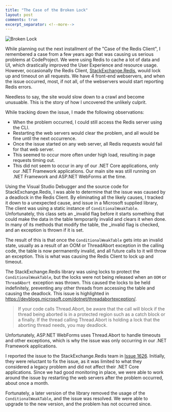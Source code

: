 ```yaml
---
title: "The Case of the Broken Lock"
layout: post
comments: true
excerpt_separator: <!--more-->
---
```


![Broken Lock](https://www.code-sleuth.com/assets/images/broken-lock/broken-lock.jpg)

While planning out the next installment of the "Case of the Redis Client", I remembered a case from a few years ago that was causing us serious problems at CodeProject. We were using Redis to cache a lot of data and UI, which drastically improved the User Experience and resource usage. However, occasionally the Redis Client, [StackExchange.Redis](https://github.com/StackExchange/StackExchange.Redis), would lock up and timeout on all requests. We have 4 front-end webservers, and when the issue occurred, most, if not all, of the webservers would start reporting Redis errors.

Needless to say, the site would slow down to a crawl and become unusuable. This is the story of how I uncovered the unlikely culprit.

<!--more-->

While tracking down the issue, I made the following observations:

- When the problem occurred, I could still access the Redis server using the CLI.
- Restarting the web servers would clear the problem, and all would be fine until the next occurrence.
- Once the issue started on any web server, all Redis requests would fail for that web server.
- This seemed to occur more often under high load, resulting in page requests timing out.
- This did not seem to occur in any of our .NET Core applications, only our .NET Framework applications. Our main site was still running on .NET Framework and ASP.NET WebForms at the time.

Using the Visual Studio Debugger and the source code for StackExchange.Redis, I was able to determine that the issue was caused by a deadlock in the Redis Client. By eliminating all the likely causes, I tracked it down to a unexpected cause, and issue in a Microsoft supplied library, The client was using a static instance of `ConditionalWeakTable`. Unfortunately, this class sets an _invalid flag before it starts something that could make the data in the table temporarily invalid and clears it when done. In many of its methods that modify the table, the _invalid flag is checked, and an exception is thrown if it is set.

The result of this is that once the `ConditionalWeakTable` gets into an invalid state, usually as a result of an OOM or ThreadAbort exception in the calling code, the table is now permanently invalid, and all future calls to it will throw an exception. This is what was causing the Redis Client to lock up and timeout.

The StackExchange.Redis library was using locks to protect the `ConditionalWeakTable`, but the locks were not being released when an `OOM` or `ThreadAbort `exception was thrown. This caused the locks to be held indefinitely, preventing any other threads from accessing the table and causing the deadlock. This issue is highlighted in https://devblogs.microsoft.com/dotnet/threadabortexception/.

> If your code calls Thread.Abort, be aware that the call will block if the thread being aborted is in a protected region such as a catch block or a finally. If the thread calling Thread.Abort is holding a lock that the aborting thread needs, you may deadlock.

Unfortunately, ASP.NET WebForms uses Thread.Abort to handle timeouts and other exceptions, which is why the issue was only occurring in our .NET Framework applications.

I reported the issue to the StackExchange.Redis team in [Issue 1626](https://github.com/StackExchange/StackExchange.Redis/issues/1626). Initially, they were reluctant to fix the issue, as it was limited to what they considered a legacy problem and did not affect their .NET Core applications. Since we had good monitoring in place, we were able to work around the issue by restarting the web servers after the problem occurred, about once a month.

Fortunately, a later version of the library removed the usage of the `ConditionalWeakTable`, and the issue was resolved. We were able to upgrade to the new version, and the problem has not occurred since.

